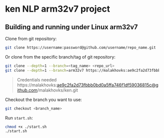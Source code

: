 # ken NLP arm32v7 project

## Building and running under Linux arm32v7

Clone from git repository:
```bash
git clone https://username:password@github.com/username/repo_name.git
```
Or clone from the specific branch/tag of git repository:

```bash
git clone --depth=1 --branch=<tag_name> <repo_url>
git clone --depth=1 --branch=arm32v7 https://malakhovks:ae9c2fa2d73fbbb0bd0a5ffa746f1df59036815c@github.com/malakhovks/ken.git
```
> Credentials needed
> https://malakhovks:ae9c2fa2d73fbbb0bd0a5ffa746f1df59036815c@github.com/malakhovks/ken.git

Checkout the branch you want to use:
```bash
git checkout <branch_name>
```

Run `start.sh`:
```bash
chmod +x ./start.sh
./start.sh
```
